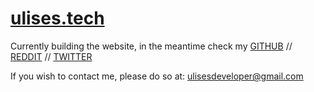# [ulises.tech](https://ulises.tech)

Currently building the website, in the meantime check my <a href="https://github.com/ulisesdeveloper" target="_blank">GITHUB</a> // <a href="https://reddit.com/user/ulisesdeveloper" target="_blank">REDDIT</a> // <a href="https://x.com/ulisesdev" target="_blank">TWITTER</a>

If you wish to contact me, please do so at: ulisesdeveloper@gmail.com

